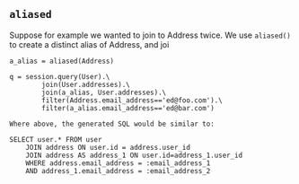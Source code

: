 `aliased`
---------
Suppose for example we wanted to join to Address twice. We use `aliased()` to create a distinct alias of Address, and joi

    a_alias = aliased(Address)

    q = session.query(User).\
            join(User.addresses).\
            join(a_alias, User.addresses).\
            filter(Address.email_address=='ed@foo.com').\
            filter(a_alias.email_address=='ed@bar.com')

    Where above, the generated SQL would be similar to:

    SELECT user.* FROM user
        JOIN address ON user.id = address.user_id
        JOIN address AS address_1 ON user.id=address_1.user_id
        WHERE address.email_address = :email_address_1
        AND address_1.email_address = :email_address_2

